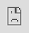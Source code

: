 # Petties

[Petties](https://petties.vercel.app/) - An E-Commerce website for pets.

https://github.com/ajinkya6373/petties/blob/master/public/assets/petties.mp4

<iframe src="https://www.loom.com/embed/d7fa204b2e864d439043cf7a5b8eb022?sid=8e9e156e-78c4-4eac-862b-744b656ba372" frameborder="0" webkitallowfullscreen mozallowfullscreen allowfullscreen style="position: absolute; top: 0; left: 0; width: 100%; height: 100%;"></iframe>

## How to install and run locally?

```
$ git clone https://github.com/ajinkya6373/petties
$ cd petties
$ npm install
$ npm start
```

## Features -

- Landing page with a list of featured categories
- Product listing page
- Filter and sort products functionalities
- Search product functionality
- Individual product page
- Cart Managment
- Wishlist managment
- Address management
- Order management
- Order Detail page
- Authentication:
  - User Signup
  - User Login
  - logout page
- Error Page
- Customized Toast
-  Loaders
- Responsive

## Built with -

- React JS
- React Context API + useReducer
- React Router v6
- Styled Component
- Exprees,Node,Mongodb for backend 

